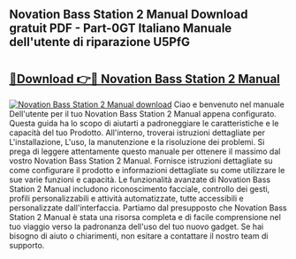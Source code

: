 ## Novation Bass Station 2 Manual Download gratuit PDF - Part-0GT Italiano Manuale dell'utente di riparazione U5PfG

# <h2><a href="http://dfbp1np.blite.top/?on=Novation+Bass+Station+2+Manual">🔗Download 👉🔴 Novation Bass Station 2 Manual</a></h2>

[![Novation Bass Station 2 Manual download](https://i.imgur.com/lujVjoI.png)](http://dfbp1np.blite.top/?on=Novation+Bass+Station+2+Manual)
Ciao e benvenuto nel manuale Dell'utente per il tuo Novation Bass Station 2 Manual appena configurato. Questa guida ha lo scopo di aiutarti a padroneggiare le caratteristiche e le capacità del tuo Prodotto. All'interno, troverai istruzioni dettagliate per L'installazione, L'uso, la manutenzione e la risoluzione dei problemi. Si prega di leggere attentamente questo manuale per ottenere il massimo dal vostro Novation Bass Station 2 Manual. Fornisce istruzioni dettagliate su come configurare il prodotto e informazioni dettagliate su come utilizzare le sue varie funzioni e capacità. Le funzionalità avanzate di Novation Bass Station 2 Manual includono riconoscimento facciale, controllo dei gesti, profili personalizzabili e attività automatizzate, tutte accessibili e personalizzate dall'interfaccia. Partiamo dal presupposto che Novation Bass Station 2 Manual è stata una risorsa completa e di facile comprensione nel tuo viaggio verso la padronanza dell'uso del tuo nuovo gadget. Se hai bisogno di aiuto o chiarimenti, non esitare a contattare il nostro team di supporto.
